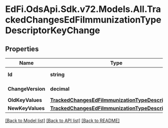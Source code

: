# EdFi.OdsApi.Sdk.v72.Models.All.TrackedChangesEdFiImmunizationTypeDescriptorKeyChange

## Properties

Name | Type | Description | Notes
------------ | ------------- | ------------- | -------------
**Id** | **string** | Resource identifier | [optional] 
**ChangeVersion** | **decimal** | Change version | [optional] 
**OldKeyValues** | [**TrackedChangesEdFiImmunizationTypeDescriptorKey**](TrackedChangesEdFiImmunizationTypeDescriptorKey.md) |  | [optional] 
**NewKeyValues** | [**TrackedChangesEdFiImmunizationTypeDescriptorKey**](TrackedChangesEdFiImmunizationTypeDescriptorKey.md) |  | [optional] 

[[Back to Model list]](../../README.md#documentation-for-models) [[Back to API list]](../../README.md#documentation-for-api-endpoints) [[Back to README]](../../README.md)

